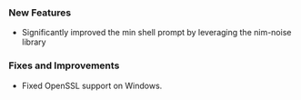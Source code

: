 ### New Features

* Significantly improved the min shell prompt by leveraging the nim-noise library

### Fixes and Improvements

* Fixed OpenSSL support on Windows.

